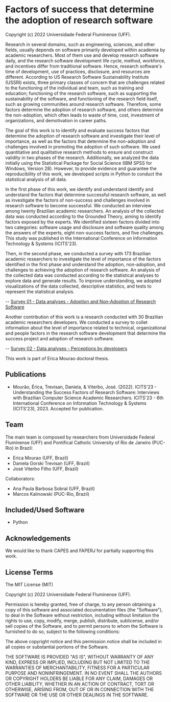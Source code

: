 Factors of success that determine the adoption of research software
=================

Copyright (c) 2022 Universidade Federal Fluminense (UFF).

Research in several domains, such as engineering, sciences, and other fields, usually depends on software primarily developed within academia by academic researchers. Most of them use and develop research software daily, and the research software development life cycle, method, workforce, and incentives differ from traditional software. Hence, research software's time of development, use of practices, disclosure, and resources are different. According to US Research Software Sustainability Institute (USSRI) exists, three primary classes of concern that are challenges related to the functioning of the individual and team, such as training and education; functioning of the research software, such as supporting the sustainability of the software, and functioning of the research field itself, such as growing communities around research software. Therefore, some factors determine the adoption of research software, and others determine the non-adoption, which often leads to waste of time, cost, investment of organizations, and demotivation in career paths.

The goal of this work is to identify and evaluate success factors that determine the adoption of research software and investigate their level of importance, as well as the factors that determine the non-adoption and challenges involved in promoting the adoption of such software. We used quantitative and qualitative research methods to ensure and construct validity in two phases of the research. Additionally, we analyzed the data initially using the Statistical Package for Social Science (IBM SPSS for Windows, Version 28). However, to provide evidence and guarantee the reproducibility of this work, we developed scripts in Python to conduct the statistical analysis of all data.

In the first phase of this work, we identify and understand identify and understand the factors that determine successful research software, as well as investigate the factors of non-success and challenges involved in research software to become successful. We conducted an interview among twenty Brazilian academic researchers. An analysis of the collected data was conducted according to the Grounded Theory, aiming to identify factors exposed by the experts. We identified sixteen factors divided into two categories: software usage and disclosure and software quality among the answers of the experts, eight non-success factors, and five challenges. This study was published in the International Conference on Information Technology & Systems (ICITS'23).

Then, in the second phase, we conducted a survey with 173 Brazilian academic researchers to investigate the level of importance of the factors identified in the first phase and understand the adoption, non-adoption, and challenges to achieving the adoption of research software. An analysis of the collected data was conducted according to the statistical analyses to explore data and generate results. To improve understanding, we adopted visualizations of the data collected, descriptive statistics, and tests to represent the statistical analysis. 

-- [Survey 01 - Data analyses - Adoption and Non-Adoption of Research Software](https://github.com/ericamourao/researchsoftware/blob/main/survey_user.md)

Another contribution of this work is a research conducted with 30 Brazilian academic researchers developers. We conducted a survey to collet information about the level of importance related to technical, organizational and people factors in the research software development that determine the success project and adoption of research software.

-- [Survey 02 - Data analyses - Perceptions by developers](https://github.com/ericamourao/researchsoftware/blob/main/survey_developer.md)

This work is part of Erica Mourao doctoral thesis.


Publications
------------

- Mourão, Érica, Trevisan, Daniela, & Viterbo, José. (2022). ICITS'23 - Understanding the Success Factors of Research Software: Interviews with Brazilian Computer Science Academic Researchers. ICITS'23 - 6th International Conference on Information Technology & Systems (ICITS'23), 2023. Accepted for publication.

Team
----

The main team is composed by researchers from Universidade Federal Fluminense (UFF) and Pontifical Catholic University of Rio de Janeiro (PUC-Rio) in Brazil:

- Erica Mourao (UFF, Brazil)
- Daniela Gorski Trevisan (UFF, Brazil)
- José Viterbo Filho (UFF, Brazil)

Collaborators:

- Ana Paula Barbosa Sobral (UFF, Brazil)
- Marcos Kalinowski (PUC-Rio, Brazil)

Included/Used Software
----------------------

- Python

Acknowledgements
----------------

We would like to thank CAPES and FAPERJ for partially supporting this work.

License Terms
-------------

The MIT License (MIT)

Copyright (c) 2022 Universidade Federal Fluminense (UFF).

Permission is hereby granted, free of charge, to any person obtaining a copy of
this software and associated documentation files (the "Software"), to deal in
the Software without restriction, including without limitation the rights to
use, copy, modify, merge, publish, distribute, sublicense, and/or sell copies of
the Software, and to permit persons to whom the Software is furnished to do so,
subject to the following conditions:

The above copyright notice and this permission notice shall be included in all
copies or substantial portions of the Software.

THE SOFTWARE IS PROVIDED "AS IS", WITHOUT WARRANTY OF ANY KIND, EXPRESS OR
IMPLIED, INCLUDING BUT NOT LIMITED TO THE WARRANTIES OF MERCHANTABILITY, FITNESS
FOR A PARTICULAR PURPOSE AND NONINFRINGEMENT. IN NO EVENT SHALL THE AUTHORS OR
COPYRIGHT HOLDERS BE LIABLE FOR ANY CLAIM, DAMAGES OR OTHER LIABILITY, WHETHER
IN AN ACTION OF CONTRACT, TORT OR OTHERWISE, ARISING FROM, OUT OF OR IN
CONNECTION WITH THE SOFTWARE OR THE USE OR OTHER DEALINGS IN THE SOFTWARE.
